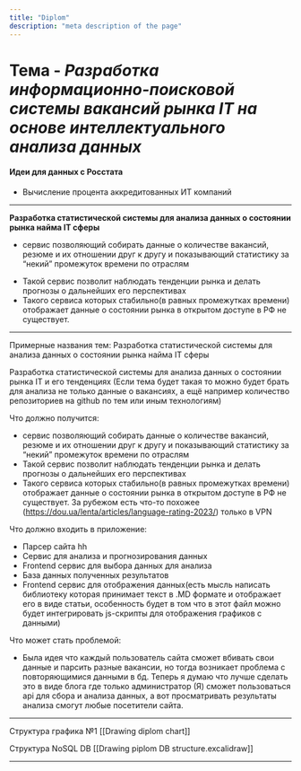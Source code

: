 ```yaml
---
title: "Diplom"
description: "meta description of the page"
---
```


# Тема - _Разработка информационно-поисковой системы вакансий рынка IT на основе интеллектуального анализа данных_

#### Идеи для данных с Росстата

- Вычисление процента аккредитованных ИТ компаний

---

**Разработка статистической системы для анализа данных о состоянии рынка найма IT сферы**

- сервис позволяющий собирать данные о количестве вакансий, резюме и их отношении друг к другу и показывающий статистику за “некий” промежуток времени по отраслям

* Такой сервис позволит наблюдать тенденции рынка и делать прогнозы о дальнейших его перспективах
* Такого сервиса которых стабильно(в равных промежутках времени) отображает данные о состоянии рынка в открытом доступе в РФ не существует.

---

Примерные названия тем:
Разработка статистической системы для анализа данных о состоянии рынка найма IT сферы

Разработка статистической системы для анализа данных о состоянии рынка IT и его тенденциях (Если тема будет такая то можно будет брать для анализа не только данные о вакансиях, а ещё например количество репозиториев на github по тем или иным технологиям)

Что должно получится:

- сервис позволяющий собирать данные о количестве вакансий, резюме и их отношении друг к другу и показывающий статистику за “некий” промежуток времени по отраслям
- Такой сервис позволит наблюдать тенденции рынка и делать прогнозы о дальнейших его перспективах
- Такого сервиса которых стабильно(в равных промежутках времени) отображает данные о состоянии рынка в открытом доступе в РФ не существует. За рубежом есть что-то похожее (https://dou.ua/lenta/articles/language-rating-2023/) только в VPN

Что должно входить в приложение:

- Парсер сайта hh
- Сервис для анализа и прогнозирования данных
- Frontend сервис для выбора данных для анализа
- База данных полученных результатов
- Frontend сервис для отображения данных(есть мысль написать библиотеку которая принимает текст в .MD формате и отображает его в виде статьи, особенность будет в том что в этот файл можно будет интегрировать js-скрипты для отображения графиков с данными)

Что может стать проблемой:

- Была идея что каждый пользователь сайта сможет вбивать свои данные и парсить разные вакансии, но тогда возникает проблема с повторяющимися данными в бд. Теперь я думаю что лучше сделать это в виде блога где только администратор (Я) сможет пользоваться api для сбора и анализа данных, а вот просматривать результаты анализа смогут любые посетители сайта.

---

Структура графика №1
[[Drawing diplom chart]]

Структура NoSQL DB
[[Drawing piplom DB structure.excalidraw]]

---
